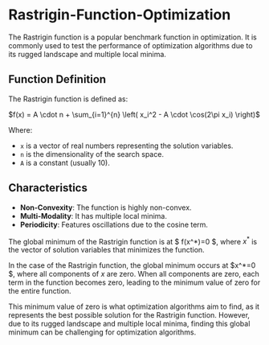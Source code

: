 # Rastrigin-Function-Optimization
The Rastrigin function is a popular benchmark function in optimization. It is commonly used to test the performance of optimization algorithms due to its rugged landscape and multiple local minima.

## Function Definition
The Rastrigin function is defined as:

$f(x) = A \cdot n + \sum_{i=1}^{n} \left( x_i^2 - A \cdot \cos(2\pi x_i) \right)$

Where:
- `x` is a vector of real numbers representing the solution variables.
- `n` is the dimensionality of the search space.
- `A` is a constant (usually 10).

## Characteristics
- **Non-Convexity**: The function is highly non-convex.
- **Multi-Modality**: It has multiple local minima.
- **Periodicity**: Features oscillations due to the cosine term.

The global minimum of the Rastrigin function is at $ f(x^*)=0 $, where $x^*$ is the vector of solution variables that minimizes the function.

In the case of the Rastrigin function, the global minimum occurs at $x^*=0 $, where all components of $x$ are zero. When all components are zero, each term in the function becomes zero, leading to the minimum value of zero for the entire function.

This minimum value of zero is what optimization algorithms aim to find, as it represents the best possible solution for the Rastrigin function. However, due to its rugged landscape and multiple local minima, finding this global minimum can be challenging for optimization algorithms.

